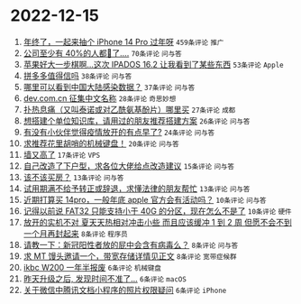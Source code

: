 # 2022-12-15

1. [年终了，一起来抽个 iPhone 14 Pro 过年呀](https://www.v2ex.com/t/902614) `459条评论` `推广`
1. [公司至少有 40%的人都🐑了....](https://www.v2ex.com/t/902615) `70条评论` `问与答`
1. [苹果好大一步棋啊...这次 IPADOS 16.2 让我看到了某些东西](https://www.v2ex.com/t/902617) `53条评论` `Apple`
1. [拼多多值得信吗](https://www.v2ex.com/t/902611) `38条评论` `问与答`
1. [哪里可以看到中国大陆感染数据？](https://www.v2ex.com/t/902634) `37条评论` `问与答`
1. [dev.com.cn 征集中文名称](https://www.v2ex.com/t/902635) `28条评论` `奇思妙想`
1. [扑热息痛（又叫泰诺或对乙酰氨基酚片）哪里买](https://www.v2ex.com/t/902647) `27条评论` `成都`
1. [想搭建个单位知识库，请用过的朋友推荐搭建方案](https://www.v2ex.com/t/902624) `26条评论` `问与答`
1. [有没有小伙伴觉得疫情放开的有点早了?](https://www.v2ex.com/t/902657) `24条评论` `问与答`
1. [求推荐花里胡哨的机械键盘！](https://www.v2ex.com/t/902621) `20条评论` `问与答`
1. [墙又高了](https://www.v2ex.com/t/902649) `17条评论` `VPS`
1. [自己改造了下户型，求各位大佬给点改造建议](https://www.v2ex.com/t/902632) `15条评论` `问与答`
1. [该不该买房？](https://www.v2ex.com/t/902638) `13条评论` `问与答`
1. [试用期满不给予转正或辞退，求懂法律的朋友帮忙](https://www.v2ex.com/t/902605) `13条评论` `问与答`
1. [近期打算买 14pro，一般年底 apple 官方会有活动吗？](https://www.v2ex.com/t/902619) `10条评论` `问与答`
1. [记得以前说 FAT32 只能支持小于 40G 的分区，现在怎么不是了](https://www.v2ex.com/t/902606) `10条评论` `硬件`
1. [放开的实机不对 夏天天热相对冲击小些 而且应该缓冲 1 到 2 周 但愿不会不到一个月再封起来](https://www.v2ex.com/t/902663) `8条评论` `程序员`
1. [请教一下：新冠阳性者放的屁中会含有病毒么？](https://www.v2ex.com/t/902654) `8条评论` `问与答`
1. [求 MT 馒头邀请一个，带宽存储详情见正文](https://www.v2ex.com/t/902612) `8条评论` `宽带症候群`
1. [ikbc W200 一年半报废](https://www.v2ex.com/t/902659) `6条评论` `机械键盘`
1. [昨天升级之后, 发现时间不准了...](https://www.v2ex.com/t/902610) `6条评论` `macOS`
1. [关于微信中腾讯文档小程序的照片权限疑问](https://www.v2ex.com/t/902608) `6条评论` `iPhone`
